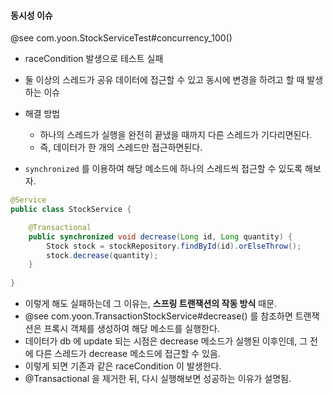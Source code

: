#### 동시성 이슈  

@see com.yoon.StockServiceTest#concurrency_100()
* raceCondition 발생으로 테스트 실패
* 둘 이상의 스레드가 공유 데이터에 접근할 수 있고 동시에 변경을 하려고 할 때 발생하는 이슈
* 해결 방법
  * 하나의 스레드가 실행을 완전히 끝냈을 때까지 다른 스레드가 기다리면된다.
  * 즉, 데이터가 한 개의 스레드만 접근하면된다.


* `synchronized` 를 이용하여 해당 메소드에 하나의 스레드씩 접근할 수 있도록 해보자. 
```java
@Service
public class StockService {

    @Transactional
    public synchronized void decrease(Long id, Long quantity) {
        Stock stock = stockRepository.findById(id).orElseThrow();
        stock.decrease(quantity);
    }
    
}
```


* 이렇게 해도 실패하는데 그 이유는, **스프링 트랜잭션의 작동 방식** 때문.
* @see com.yoon.TransactionStockService#decrease() 를 참조하면 트랜잭션은 프록시 객체를 생성하여 해당 메소드를 실행한다.
* 데이터가 db 에 update 되는 시점은 decrease 메소드가 실행된 이후인데, 그 전에 다른 스레드가 decrease 메소드에 접근할 수 있음.
* 이렇게 되면 기존과 같은 raceCondition 이 발생한다. 
* @Transactional 을 제거한 뒤, 다시 실행해보면 성공하는 이유가 설명됨. 

